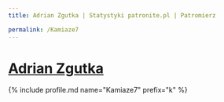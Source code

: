 ```yaml
---
title: Adrian Zgutka | Statystyki patronite.pl | Patromierz

permalink: /Kamiaze7
---
```


# [Adrian Zgutka](https://patronite.pl/Kamiaze7)

{% include profile.md name="Kamiaze7" prefix="k" %}
